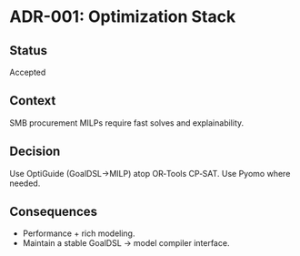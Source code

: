 # ADR-001: Optimization Stack
## Status
Accepted
## Context
SMB procurement MILPs require fast solves and explainability.
## Decision
Use OptiGuide (GoalDSL→MILP) atop OR‑Tools CP‑SAT. Use Pyomo where needed.
## Consequences
- Performance + rich modeling.
- Maintain a stable GoalDSL → model compiler interface.
